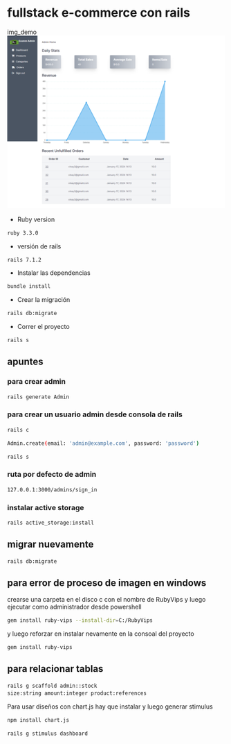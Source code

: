 # fullstack e-commerce   con rails 
img_demo
<img src="./app/assets/images/portal_admin.png">
* Ruby version
```bash
ruby 3.3.0
```
* versión de rails 
```bash
rails 7.1.2
```
* Instalar las dependencias
```bash
bundle install
```
* Crear la migración 
```bash
rails db:migrate
```
* Correr el proyecto
```bash
rails s
```

## apuntes
### para crear admin 
```bash
rails generate Admin
```
### para crear un usuario admin desde consola de rails 
```bash
rails c
```
```bash
Admin.create(email: 'admin@example.com', password: 'password')
```
```bash
rails s
```
### ruta por defecto de admin 
```bash
127.0.0.1:3000/admins/sign_in
```
### instalar active storage
```bash
rails active_storage:install
```
## migrar nuevamente 
```bash
rails db:migrate
```
## para error de proceso de imagen en windows
crearse una carpeta en el disco c con el nombre de RubyVips y luego ejecutar como administrador desde powershell
```bash
gem install ruby-vips --install-dir=C:/RubyVips
```
y luego reforzar en instalar nevamente en la consoal del proyecto
```bash
gem install ruby-vips
```
## para relacionar tablas
```bash
rails g scaffold admin::stock 
size:string amount:integer product:references
```

Para usar diseños con chart.js hay que instalar y luego generar stimulus 
```bash
npm install chart.js 
```
```bash
rails g stimulus dashboard
```


